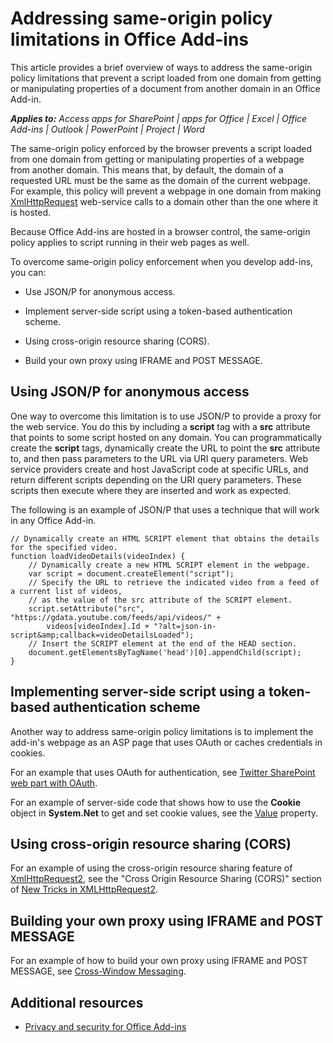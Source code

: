 
# Addressing same-origin policy limitations in Office Add-ins
This article provides a brief overview of ways to address the same-origin policy limitations that prevent a script loaded from one domain from getting or manipulating properties of a document from another domain in an Office Add-in.

 _**Applies to:** Access apps for SharePoint | apps for Office | Excel | Office Add-ins | Outlook | PowerPoint | Project | Word_

The same-origin policy enforced by the browser prevents a script loaded from one domain from getting or manipulating properties of a webpage from another domain. This means that, by default, the domain of a requested URL must be the same as the domain of the current webpage. For example, this policy will prevent a webpage in one domain from making [XmlHttpRequest](http://www.w3.org/TR/XMLHttpRequest/) web-service calls to a domain other than the one where it is hosted.

Because Office Add-ins are hosted in a browser control, the same-origin policy applies to script running in their web pages as well.

To overcome same-origin policy enforcement when you develop add-ins, you can:

- Use JSON/P for anonymous access. 
    
- Implement server-side script using a token-based authentication scheme.
    
- Using cross-origin resource sharing (CORS).
    
- Build your own proxy using IFRAME and POST MESSAGE.
    

## Using JSON/P for anonymous access


One way to overcome this limitation is to use JSON/P to provide a proxy for the web service. You do this by including a  **script** tag with a **src** attribute that points to some script hosted on any domain. You can programmatically create the **script** tags, dynamically create the URL to point the **src** attribute to, and then pass parameters to the URL via URI query parameters. Web service providers create and host JavaScript code at specific URLs, and return different scripts depending on the URI query parameters. These scripts then execute where they are inserted and work as expected.

The following is an example of JSON/P that uses a technique that will work in any Office Add-in.




```
// Dynamically create an HTML SCRIPT element that obtains the details for the specified video.
function loadVideoDetails(videoIndex) {
    // Dynamically create a new HTML SCRIPT element in the webpage.
    var script = document.createElement("script");
    // Specify the URL to retrieve the indicated video from a feed of a current list of videos,
    // as the value of the src attribute of the SCRIPT element. 
    script.setAttribute("src", "https://gdata.youtube.com/feeds/api/videos/" + 
        videos[videoIndex].Id + "?alt=json-in-script&amp;callback=videoDetailsLoaded");
    // Insert the SCRIPT element at the end of the HEAD section.
    document.getElementsByTagName('head')[0].appendChild(script);
}

```


## Implementing server-side script using a token-based authentication scheme


Another way to address same-origin policy limitations is to implement the add-in's webpage as an ASP page that uses OAuth or caches credentials in cookies.

For an example that uses OAuth for authentication, see [Twitter SharePoint web part with OAuth](http://aidangarnish.net/post/Twitter-SharePoint-Web-Part-With-OAuth.aspx).

For an example of server-side code that shows how to use the  **Cookie** object in **System.Net** to get and set cookie values, see the [Value](http://msdn2.microsoft.com/EN-US/library/4f772twc) property.


## Using cross-origin resource sharing (CORS)


For an example of using the cross-origin resource sharing feature of [XmlHttpRequest2](http://dvcs.w3.org/hg/xhr/raw-file/tip/Overview.mdl), see the "Cross Origin Resource Sharing (CORS)" section of [New Tricks in XMLHttpRequest2](http://www.mdl5rocks.com/en/tutorials/file/xhr2/).


## Building your own proxy using IFRAME and POST MESSAGE


For an example of how to build your own proxy using IFRAME and POST MESSAGE, see [Cross-Window Messaging](http://ejohn.org/blog/cross-window-messaging/).


## Additional resources



- [Privacy and security for Office Add-ins](87c59a88-10e2-4c88-b6a8-736bd356e5f8.md)
    
